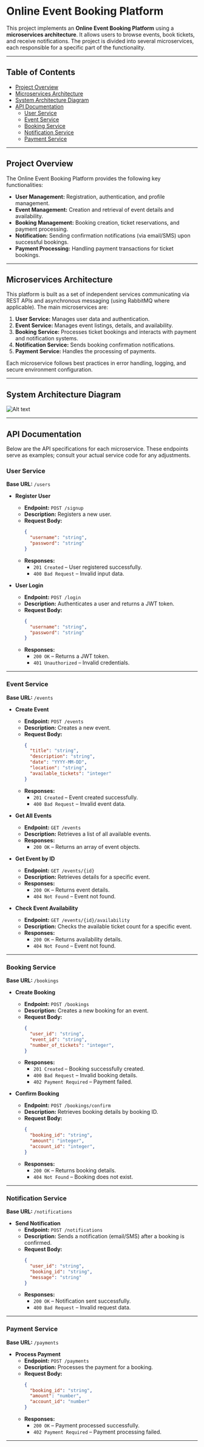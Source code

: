 # Online Event Booking Platform

This project implements an **Online Event Booking Platform** using a **microservices architecture**. It allows users to browse events, book tickets, and receive notifications. The project is divided into several microservices, each responsible for a specific part of the functionality.

---

## Table of Contents

- [Project Overview](#project-overview)
- [Microservices Architecture](#microservices-architecture)
- [System Architecture Diagram](#system-architecture-diagram)
- [API Documentation](#api-documentation)
  - [User Service](#user-service)
  - [Event Service](#event-service)
  - [Booking Service](#booking-service)
  - [Notification Service](#notification-service)
  - [Payment Service](#payment-service)

---

## Project Overview

The Online Event Booking Platform provides the following key functionalities:

- **User Management:** Registration, authentication, and profile management.
- **Event Management:** Creation and retrieval of event details and availability.
- **Booking Management:** Booking creation, ticket reservations, and payment processing.
- **Notification:** Sending confirmation notifications (via email/SMS) upon successful bookings.
- **Payment Processing:** Handling payment transactions for ticket bookings.

---

## Microservices Architecture

This platform is built as a set of independent services communicating via REST APIs and asynchronous messaging (using RabbitMQ where applicable). The main microservices are:

1. **User Service:** Manages user data and authentication.
2. **Event Service:** Manages event listings, details, and availability.
3. **Booking Service:** Processes ticket bookings and interacts with payment and notification systems.
4. **Notification Service:** Sends booking confirmation notifications.
5. **Payment Service:** Handles the processing of payments.

Each microservice follows best practices in error handling, logging, and secure environment configuration.

---

## System Architecture Diagram
![Alt text](i221024_i221068_ArchitectureDiagram.jpg)

--- 

## API Documentation

Below are the API specifications for each microservice. These endpoints serve as examples; consult your actual service code for any adjustments.

### User Service

**Base URL:** `/users`

- **Register User**
  - **Endpoint:** `POST /signup`
  - **Description:** Registers a new user.
  - **Request Body:**
    ```json
    {
      "username": "string",
      "password": "string"
    }
    ```
  - **Responses:**
    - `201 Created` – User registered successfully.
    - `400 Bad Request` – Invalid input data.

- **User Login**
  - **Endpoint:** `POST /login`
  - **Description:** Authenticates a user and returns a JWT token.
  - **Request Body:**
    ```json
    {
      "username": "string",
      "password": "string"
    }
    ```
  - **Responses:**
    - `200 OK` – Returns a JWT token.
    - `401 Unauthorized` – Invalid credentials.
---

### Event Service

**Base URL:** `/events`

- **Create Event**
  - **Endpoint:** `POST /events`
  - **Description:** Creates a new event.
  - **Request Body:**
    ```json
    {
      "title": "string",
      "description": "string",
      "date": "YYYY-MM-DD",
      "location": "string",
      "available_tickets": "integer"
    }
    ```
  - **Responses:**
    - `201 Created` – Event created successfully.
    - `400 Bad Request` – Invalid event data.

- **Get All Events**
  - **Endpoint:** `GET /events`
  - **Description:** Retrieves a list of all available events.
  - **Responses:**
    - `200 OK` – Returns an array of event objects.

- **Get Event by ID**
  - **Endpoint:** `GET /events/{id}`
  - **Description:** Retrieves details for a specific event.
  - **Responses:**
    - `200 OK` – Returns event details.
    - `404 Not Found` – Event not found.

- **Check Event Availability**
  - **Endpoint:** `GET /events/{id}/availability`
  - **Description:** Checks the available ticket count for a specific event.
  - **Responses:**
    - `200 OK` – Returns availability details.
    - `404 Not Found` – Event not found.

---

### Booking Service

**Base URL:** `/bookings`

- **Create Booking**
  - **Endpoint:** `POST /bookings`
  - **Description:** Creates a new booking for an event.
  - **Request Body:**
    ```json
    {
      "user_id": "string",
      "event_id": "string",
      "number_of_tickets": "integer",
    }
    ```
  - **Responses:**
    - `201 Created` – Booking successfully created.
    - `400 Bad Request` – Invalid booking details.
    - `402 Payment Required` – Payment failed.

- **Confirm Booking**
  - **Endpoint:** `POST /bookings/confirm`
  - **Description:** Retrieves booking details by booking ID.
  - **Request Body:**
    ```json
    {
      "booking_id": "string",
      "amount": "integer",
      "account_id": "integer",
    }
    ```
  - **Responses:**
    - `200 OK` – Returns booking details.
    - `404 Not Found` – Booking does not exist.

---

### Notification Service

**Base URL:** `/notifications`

- **Send Notification**
  - **Endpoint:** `POST /notifications`
  - **Description:** Sends a notification (email/SMS) after a booking is confirmed.
  - **Request Body:**
    ```json
    {
      "user_id": "string",
      "booking_id": "string",
      "message": "string"
    }
    ```
  - **Responses:**
    - `200 OK` – Notification sent successfully.
    - `400 Bad Request` – Invalid request data.

---

### Payment Service

**Base URL:** `/payments`

- **Process Payment**
  - **Endpoint:** `POST /payments`
  - **Description:** Processes the payment for a booking.
  - **Request Body:**
    ```json
    {
      "booking_id": "string",
      "amount": "number",
      "account_id": "number"
    }
    ```
  - **Responses:**
    - `200 OK` – Payment processed successfully.
    - `402 Payment Required` – Payment processing failed.
---



